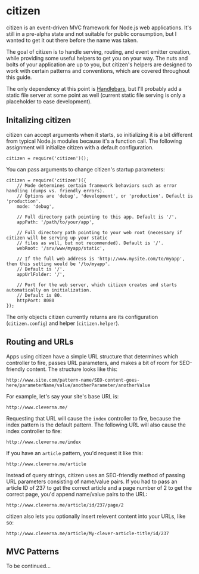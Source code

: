 citizen
=======

citizen is an event-driven MVC framework for Node.js web applications. It's still in a pre-alpha state and not suitable for public consumption, but I wanted to get it out there before the name was taken.

The goal of citizen is to handle serving, routing, and event emitter creation, while providing some useful helpers to get you on your way. The nuts and bolts of your application are up to you, but citizen's helpers are designed to work with certain patterns and conventions, which are covered throughout this guide.

The only dependency at this point is [Handlebars](https://npmjs.org/package/handlebars), but I'll probably add a static file server at some point as well (current static file serving is only a placeholder to ease development).


Initalizing citizen
-------------------

citizen can accept arguments when it starts, so initializing it is a bit different from typical Node.js modules because it's a function call. The following assignment will initialize citizen with a default configuration.

	citizen = require('citizen')();

You can pass arguments to change citizen's startup parameters:

	citizen = require('citizen')({
		// Mode determines certain framework behaviors such as error handling (dumps vs. friendly errors).
		// Options are 'debug', 'development', or 'production'. Default is 'production'.
		mode: 'debug',

		// Full directory path pointing to this app. Default is '/'.
		appPath: '/path/to/your/app',

		// Full directory path pointing to your web root (necessary if citizen will be serving up your static
		// files as well, but not recommended). Default is '/'.
		webRoot: '/srv/www/myapp/static',

		// If the full web address is 'http://www.mysite.com/to/myapp', then this setting would be '/to/myapp'.
		// Default is '/'.
		appUrlFolder: '/',

		// Port for the web server, which citizen creates and starts automatically on initialization.
		// Default is 80.
		httpPort: 8080
	});

The only objects citizen currently returns are its configuration (`citizen.config`) and helper (`citizen.helper`).


Routing and URLs
----------------

Apps using citizen have a simple URL structure that determines which controller to fire, passes URL parameters, and makes a bit of room for SEO-friendly content. The structure looks like this:

	http://www.site.com/pattern-name/SEO-content-goes-here/parameterName/value/anotherParameter/anotherValue

For example, let's say your site's base URL is:

	http://www.cleverna.me/

Requesting that URL will cause the `index` controller to fire, because the index pattern is the default pattern. The following URL will also cause the index controller to fire:

	http://www.cleverna.me/index

If you have an `article` pattern, you'd request it like this:

	http://www.cleverna.me/article

Instead of query strings, citizen uses an SEO-friendly method of passing URL parameters consisting of name/value pairs. If you had to pass an article ID of 237 to get the correct article and a page number of 2 to get the correct page, you'd append name/value pairs to the URL:

	http://www.cleverna.me/article/id/237/page/2

citizen also lets you optionally insert relevent content into your URLs, like so:

	http://www.cleverna.me/article/My-clever-article-title/id/237


MVC Patterns
------------

To be continued...